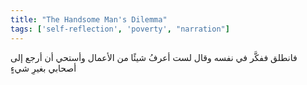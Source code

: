 ```yaml
---
title: "The Handsome Man's Dilemma"
tags: ['self-reflection', 'poverty', "narration"]
---
```


 فانطلق ففكَّر في نفسه وقال لست أعرفُ شيئًا من الأعمال وأستحي أن أرجع إلى أصحابي بغيرِ شيءٍ
